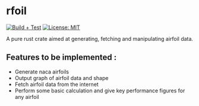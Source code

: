 # rfoil

[![Build + Test](https://github.com/theovesy/rfoil/actions/workflows/rust.yml/badge.svg)](https://github.com/theovesy/rfoil/actions/workflows/rust.yml)
[![License: MIT](https://img.shields.io/badge/License-MIT-yellow.svg)](https://opensource.org/licenses/MIT)

A pure rust crate aimed at generating, fetching and manipulating airfoil data.

## Features to be implemented :

* Generate naca airfoils
* Output graph of airfoil data and shape
* Fetch airfoil data from the internet  
* Perform some basic calculation and give key performance figures for any airfoil
